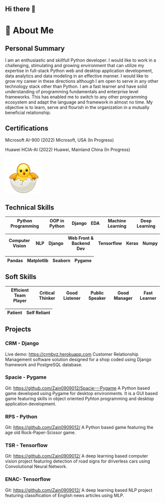 ## Hi there 👋

# 🤔 About Me
## Personal Summary 
I am an enthusiastic and skillfull Python developer. I would like to work in a challenging, stimulating and growing environment that can utilize my expertise in full-stack Python web and desktop application development, data analytics and data modeling in an effective manner. I would like to grow my career in these directions although I am open to serve in any other technology stack other than Python. I am a fast learner and have solid understanding of programming fundamentals and enterprise level frameworks. This has enabled me to switch to any other programming ecosystem and adapt the language and framework in almost no time. My objective is to learn, serve and flourish in the organization in a mutually beneficial relationship.

## Certifications
Microsoft AI-900 (2022) 
Microsoft, USA (In Progress)

Huawei HCIA-AI (2022) 
Huawei, Mainland China (In Progress)

![hippo](https://raw.githubusercontent.com/heydrdev/devtools/main/emojis/telegram/hatching-chick.gif)

<!--
**Zain0909012/Zain0909012** is a ✨ _special_ ✨ repository because its `README.md` (this file) appears on your GitHub profile.

Here are some ideas to get you started:

- 🔭 I’m currently working on ...
- 🌱 I’m currently learning ...
- 👯 I’m looking to collaborate on ...
- 🤔 I’m looking for help with ...
- 💬 Ask me about ...
- 📫 How to reach me: ...
- 😄 Pronouns: ...

- ⚡ Fun fact: ...
-->
## Technical Skills

|Python Programming  |OOP in Python | Django |EDA |Machine Learning |Deep Learning
| ------------- | ------------- | ------------- | ------------- | ------------- | ------------- 

|Computer Vision   |NLP | Django |Web Front & Backend Dev | Tensorflow |Keras |Numpy 
| ------------- | ------------- | ------------- | ------------- | ------------- | ------------- | ------------- 

|Pandas |Matplotlib |Seaborn | Pygame
| ------------- | ------------- | ------------- | -------------


## Soft Skills

|Efficient Team Player  |Critical Thinker |Good Listener |Public Speaker |Good Manager |Fast Learner
| ------------- | ------------- | ------------- | ------------- | ------------- | ------------- 

|Patient  |Self Reliant
| ------------- | -------------

## Projects
### CRM - Django
Live demo: https://crmbyz.herokuapp.com
Customer Relationship Management software solution designed for a shop coded using Django framework and PostgreSQL database.
### Spacie - Pygame
Git: https://github.com/Zain0909012/Spacie---Pygame
A Python based game developed using Pygame for desktop environments. It is a GUI based game featuring skills in object oriented Pyhton programming and desktop application development.
### RPS - Python
Git: https://github.com/Zain0909012/
A Python based game featuring the age old Rock-Paper-Scissor game.
### TSR - Tensorflow
Git: https://github.com/Zain0909012/
A deep learning based computer vision project featuring detection of road signs for driverless cars using Convolutional Neural Network.
### ENAC- Tensorflow
Git: https://github.com/Zain0909012/
A deep learning based NLP project featuring classification of English news articles using MLP.
